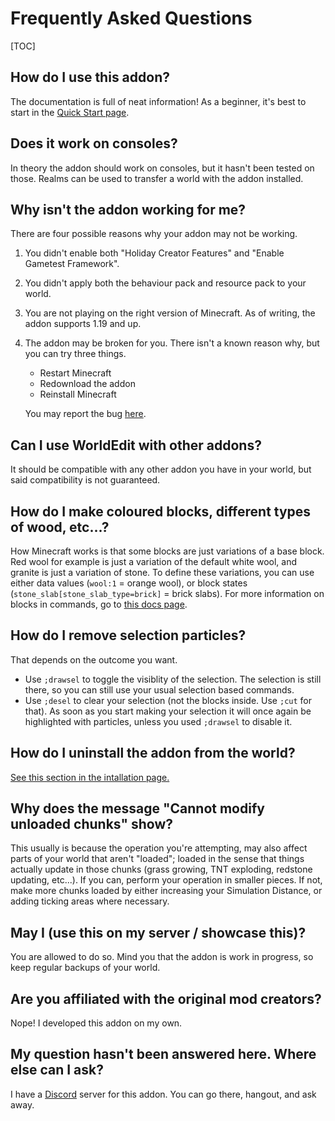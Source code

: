 # Frequently Asked Questions

[TOC]

## How do I use this addon?

The documentation is full of neat information! As a beginner, it's best to start in the [Quick Start page](quick_start.md).

## Does it work on consoles?

In theory the addon should work on consoles, but it hasn't been tested on those. Realms can be used to transfer a world with the addon installed.

## Why isn't the addon working for me?

There are four possible reasons why your addon may not be working.

1. You didn't enable both "Holiday Creator Features" and "Enable Gametest Framework".
2. You didn't apply both the behaviour pack and resource pack to your world.
3. You are not playing on the right version of Minecraft. As of writing, the addon supports 1.19 and up. 
4. The addon may be broken for you. There isn't a known reason why, but you can try three things.

    * Restart Minecraft
    * Redownload the addon
    * Reinstall Minecraft

    You may report the bug [here](https://github.com/SIsilicon/WorldEdit-BE/issues).

## Can I use WorldEdit with other addons?

It should be compatible with any other addon you have in your world, but said compatibility is not guaranteed.

## How do I make coloured blocks, different types of wood, etc...?

How Minecraft works is that some blocks are just variations of a base block. Red wool for example is just a variation of the default white wool, and granite is just a variation of stone. To define these variations, you can use either data values (`wool:1` = orange wool), or block states (`stone_slab[stone_slab_type=brick]` = brick slabs). For more information on blocks in commands, go to [this docs page](usage/general/patterns.md).
 
## How do I remove selection particles?

That depends on the outcome you want.
- Use `;drawsel` to toggle the visiblity of the selection. The selection is still there, so you can still use your usual selection based commands.
- Use `;desel` to clear your selection (not the blocks inside. Use `;cut` for that). As soon as you start making your selection it will once again be highlighted with particles, unless you used `;drawsel` to disable it.

## How do I uninstall the addon from the world?

[See this section in the intallation page.](installation.md#uninstalling-from-a-world)

## Why does the message "Cannot modify unloaded chunks" show?

This usually is because the operation you're attempting, may also affect parts of your world that aren't "loaded"; loaded in the sense that things actually update in those chunks (grass growing, TNT exploding, redstone updating, etc...). If you can, perform your operation in smaller pieces. If not, make more chunks loaded by either increasing your Simulation Distance, or adding ticking areas where necessary.

## May I (use this on my server / showcase this)?

You are allowed to do so. Mind you that the addon is work in progress, so keep regular backups of your world.

## Are you affiliated with the original mod creators?

Nope! I developed this addon on my own.

## My question hasn't been answered here. Where else can I ask?

I have a [Discord](https://discord.gg/M5uAkr9WU2) server for this addon. You can go there, hangout, and ask away.
